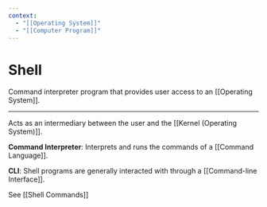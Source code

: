 ```yaml
---
context:
  - "[[Operating System]]"
  - "[[Computer Program]]"
---
```


# Shell

Command interpreter program that provides user access to an [[Operating System]].

---

Acts as an intermediary between the user and the [[Kernel (Operating System)]].

**Command Interpreter**: Interprets and runs the commands of a [[Command Language]].

**CLI**: Shell programs are generally interacted with through a [[Command-line Interface]].

See [[Shell Commands]]
